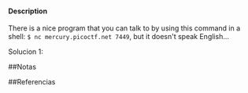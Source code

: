 

#### Description
There is a nice program that you can talk to by using this command in a shell: `$ nc mercury.picoctf.net 7449`, but it doesn't speak English...

Solucion 1:



##Notas

##Referencias